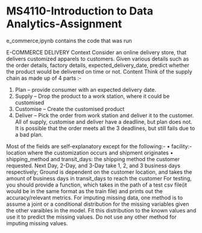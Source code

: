 # MS4110-Introduction to Data Analytics-Assignment
e_commerce,ipynb contains the code that was run

E-COMMERCE DELIVERY
Context
Consider an online delivery store, that delivers customized apparels to customers. Given various details such as the order details, factory details, expected_delivery_date, predict whether the product would be delivered on time  or not.
Content
 Think of the supply chain as made up of 4 parts :- 
1. Plan – provide consumer with an expected delivery date.
2. Supply – Drop the product to a work station, where it could be customised
3. Customise – Create the customised product
4. Deliver – Pick the order from work station and deliver it to the customer.
All of supply, customise and deliver have a deadline, but plan does not. It is possible that the order meets all the 3 deadlines, but still fails due to a bad plan.

Most of the fields are self-explanatory except for the following:-
    • facility:-  location where the customization occurs and shipment originates
    • shipping_method and transit_days: the shipping method the customer requested. Next Day, 2-Day, and 3-Day take 1, 2, and 3 business days respectively; Ground is dependent on the customer location, and takes the amount of business days in transit_days to reach the customer
For testing, you should provide a function, which takes in the path of a test csv file(it would be in the same format as the train file) and prints out the accuracy/relevant metrics.
For imputing missing data, one method is to assume a joint or a conditional distribution for the missing variables given the other varaibles in the model. Fit this distribution to the known values and use it to predict the missing values. Do not use any other method for imputing missing values. 

